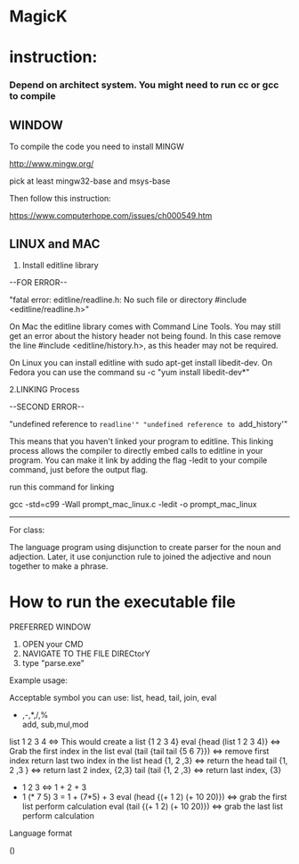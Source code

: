 # MagicK


# instruction:


### Depend on architect system. You might need to run cc or gcc to compile



## WINDOW

To compile the code you need to install MINGW

http://www.mingw.org/

 pick at least mingw32-base and msys-base
 
 Then follow this instruction:
 
 https://www.computerhope.com/issues/ch000549.htm




## LINUX and MAC


1. Install editline library


--FOR ERROR--


"fatal error: editline/readline.h: No such file or directory #include <editline/readline.h>"


On Mac the editline library comes with Command Line Tools. You may still get an error about the history header not being found. In this case remove the line #include <editline/history.h>, as this header may not be required.

On Linux you can install editline with sudo apt-get install libedit-dev. On Fedora you can use the command su -c "yum install libedit-dev*"

2.LINKING Process

--SECOND ERROR--

"undefined reference to `readline'"
"undefined reference to `add_history'"

This means that you haven't linked your program to editline. This linking process allows the compiler to directly embed calls to editline in your program. 
You can make it link by adding the flag -ledit to your compile command, just before the output flag.

run this command for linking

gcc -std=c99 -Wall prompt_mac_linux.c -ledit -o prompt_mac_linux


-----------

For class:

The language program using disjunction to create parser for the noun and adjection. Later, it use conjunction rule to joined the adjective and noun together to make a phrase.



# How to run the executable file

PREFERRED WINDOW 

1. OPEN your CMD 
2. NAVIGATE TO THE FILE DIRECtorY
3. type "parse.exe"

Example usage:

Acceptable symbol you can use:
list, head, tail, join, eval		         
+ ,-,*,/,% 											 
add, sub,mul,mod    
         
		 
list 1 2 3 4 <=> This would create a list {1 2 3 4}
eval {head (list 1 2 3 4)} <=> Grab the first index in the list
eval (tail {tail tail {5 6 7}}) <=> remove first index return last two index in the list
head {1, 2 ,3} <=> return the head
tail {1, 2 ,3 } <=> return last 2 index, {2,3}
tail (tail {1, 2 ,3} <=> return last index, {3}
+ 1 2 3 <=> 1 + 2 + 3
+ 1 (* 7 5) 3 = 1 + (7*5) + 3
eval (head {(+ 1 2) (+ 10 20)}) <=> grab the first list perform calculation
eval (tail {(+ 1 2) (+ 10 20)}) <=> grab the last list perform calculation

Language format

<symbol> <expr> ()
